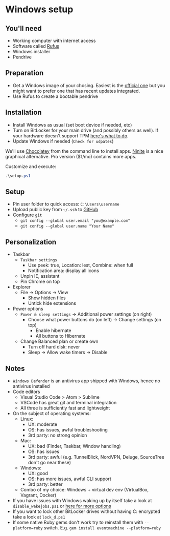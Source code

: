 # Windows setup

## You'll need
- Working computer with internet access
- Software called [Rufus](https://rufus.akeo.ie/)
- Windows installer
- Pendrive

## Preparation
- Get a Windows image of your chosing. Easiest is the [official one](https://www.microsoft.com/software-download/windows10) but you might want to prefer one that has recent updates integrated.
- Use Rufus to create a bootable pendrive

## Installation
- Install Windows as usual (set boot device if needed, etc)
- Turn on BitLocker for your main drive (and possibly others as well). If your hardware doesn't support TPM [here's what to do](https://www.howtogeek.com/howto/6229/how-to-use-bitlocker-on-drives-without-tpm/).
- Update Windows if needed (`Check for udpates`)

We'll use [Chocolatey](https://chocolatey.org/) from the command line to install apps. [Ninite](https://ninite.com/) is a nice graphical alternative. Pro version ($1/mo) contains more apps.

Customize and execute:
```powershell
.\setup.ps1
```

## Setup
- Pin user folder to quick access: `C:\Users\username`
- Upload public key from `~/.ssh` to [GitHub](https://github.com/settings/keys)
- Configure `git`
  - `git config --global user.email "you@example.com"`
  - `git config --global user.name "Your Name"`

## Personalization
- Taskbar
  - `Taskbar settings`
    - Use peek: true, Location: lest, Combine: when full
    - Notification area: display all icons
  - Unpin IE, assistant
  - Pin Chrome on top
- Explorer
  - File -> Options -> View
    - Show hidden files
    - Untick hide extensions
- Power options
  - `Power & sleep settings` -> Additional power settings (on right)
    - Choose what power buttons do (on left) -> Change settings (on top)
      - Enable hibernate
      - All buttons to Hibernate
  - Change Balanced plan or create own
    - Turn off hard disk: never
    - Sleep -> Allow wake timers -> Disable

## Notes
- `Windows Defender` is an antivirus app shipped with Windows, hence no antivirus installed
- Code editors
  - Visual Studio Code > Atom > Sublime
  - VSCode has great git and terminal integration
  - All three is sufficiently fast and lightweight
- On the subject of operating systems:
  - Linux:
    - UX: moderate
    - OS: has issues, awful troubleshooting
    - 3rd party: no strong opinion
  - Mac:
    - UX: bad (Finder, Taskbar, Window handling)
    - OS: has issues
    - 3rd party: awful (e.g. TunnelBlick, NordVPN, Deluge, SourceTree don't go near these)
  - Windows:
    - UX: good
    - OS: has more issues, awful CLI support
    - 3rd party: better
  - Combo of my choice: Windows + virtual dev env (VirtualBox, Vagrant, Docker)
- If you have issues with Windows waking up by itself take a look at `disable_wakejobs.ps1` or [here for more options](https://superuser.com/q/973009/311688)
- If you want to lock other BitLocker drives without having C: encrypted take a look at `lock_d.ps1`
- If some native Ruby gems don't work try to reinstall them with `--platform=ruby` switch. E.g. `gem install eventmachine --platform=ruby`
